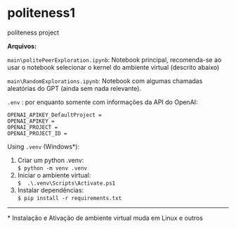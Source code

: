 # politeness1
politeness project

**Arquivos:**

`main\politePeerExploration.ipynb`: Notebook principal, recomenda-se ao usar o notebook selecionar o kernel do ambiente virtual (descrito abaixo)

`main\RandomExplorations.ipynb`: Notebook com algumas chamadas aleatórias do GPT (ainda sem nada relevante).

`.env` : por enquanto somente com informações da API do OpenAI:
```
OPENAI_APIKEY_DefaultProject =
OPENAI_APIKEY =
OPENAI_PROJECT =
OPENAI_PROJECT_ID =
```

Using `.venv` (Windows*): 
1. Criar um python .venv:\
`$ python -m venv .venv`
2. Iniciar o ambiente virtual:\
`$  .\.venv\Scripts\Activate.ps1`
3. Instalar dependências:\
`$ pip install -r requirements.txt`

---
\* Instalação e Ativação de ambiente virtual muda em Linux e outros
